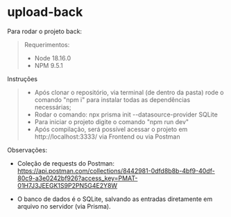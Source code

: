 # upload-back

Para rodar o projeto back:
> Requerimentos:
> - Node 18.16.0
> - NPM 9.5.1

Instruções
> - Após clonar o repositório, via terminal (de dentro da pasta) rode o comando "npm i" para instalar todas as dependências necessárias;
> - Rodar o comando: npx prisma init --datasource-provider SQLite
> - Para iniciar o projeto digite o comando "npm run dev"
> - Após compilação, será possível acessar o projeto em http://localhost:3333/ via Frontend ou via Postman

Observações:
- Coleção de requests do Postman:
https://api.postman.com/collections/8442981-0dfd8b8b-4bf9-40df-80c9-a3e0242bf926?access_key=PMAT-01H7J3JEEGK1S9P2PN5G4E2Y8W

- O banco de dados é o SQLite, salvando as entradas diretamente em arquivo no servidor (via Prisma).